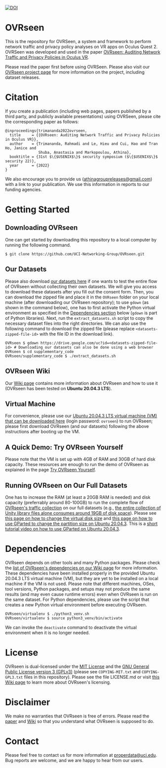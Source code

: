 [![DOI](https://zenodo.org/badge/411401488.svg)](https://zenodo.org/badge/latestdoi/411401488)
# OVRseen
This is the repository for OVRSeen, a system and framework to perform network traffic and privacy policy analyses on VR apps on Oculus Quest 2. OVRSeen was developed and used in the paper [OVRseen: Auditing Network Traffic and Privacy Policies in Oculus VR](https://arxiv.org/abs/2106.05407). 

Please read the paper first before using OVRSeen. Please also visit our [OVRseen project page](https://athinagroup.eng.uci.edu/projects/ovrseen/) for more information on the project, including dataset releases.

# Citation
If you create a publication (including web pages, papers published by a third party, and publicly available presentations) using OVRSeen, please cite the corresponding paper as follows:
```
@inproceedings{trimananda2022ovrseen,
  title     = {{OVRseen: Auditing Network Traffic and Privacy Policies in Oculus VR}},
  author    = {Trimananda, Rahmadi and Le, Hieu and Cui, Hao and Tran Ho, Janice and 
               Shuba, Anastasia and Markopoulou, Athina},
  booktitle = {31st $\{$USENIX$\}$ security symposium ($\{$USENIX$\}$ security 22)},
  year      = {2022}
}
```
We also encourage you to provide us ([athinagroupreleases@gmail.com](mailto:athinagroupreleases@gmail.com)) with a link to your publication. We use this information in reports to our funding agencies.

# Getting Started
## Downloading OVRseen
One can get started by downloading this repository to a local computer by running the following command.
```
$ git clone https://github.com/UCI-Networking-Group/OVRseen.git
```
## Our Datasets
Please also download [our datasets here](https://athinagroup.eng.uci.edu/projects/ovrseen/ovrseen-datasets/) if one wants to test the entire flow of OVRseen without collecting their own datasets. We will give you access to download these datasets after you fill out the consent form. Then, you can download the zipped file and place it in the `OVRseen` folder on your local machine (after downloading our OVRseen repository); to use `gdown` (as shown in the command below), one has to first activate the Python virtual environment as specified in the [Dependencies section](https://github.com/UCI-Networking-Group/OVRseen#dependencies) below (`gdown` is part of Python libraries). Next, run the `extract_datasets.sh` script to copy the necessary dataset files into the right directories. We can also use the following command to download the zipped file (please replace `<datasets-zipped-file-id>` with the file ID in the download link).
```
OVRseen $ gdown https://drive.google.com/uc?id=<datasets-zipped-file-id> # Downloading our datasets can also be done using a web browser
OVRseen $ cd supplementary_code
OVRseen/supplementary_code $ ./extract_datasets.sh
```
## OVRseen Wiki
Our [Wiki page](https://github.com/UCI-Networking-Group/OVRseen/wiki) contains more information about OVRseen and how to use it (OVRseen has been tested on **Ubuntu 20.04.3 LTS**).

## Virtual Machine
For convenience, please use our [Ubuntu 20.04.3 LTS virtual machine (VM) that can be downloaded here](https://drive.google.com/file/d/1M00S5hwKKtavojET6BzVQJZnP3OZvfuD/view?usp=sharing) (login password: `ovrseen`) to run OVRseen; please first download OVRseen (and our datasets) following the above instructions after booting up the VM.

## A Quick Demo: Try OVRseen Yourself
Please note that the VM is set up with 4GB of RAM and 30GB of hard disk capacity. These resources are enough to run the demo of OVRseen as explained in the page [Try OVRseen Yourself](https://github.com/UCI-Networking-Group/OVRseen/wiki/Try-OVRseen-Yourself).

## Running OVRseen on Our Full Datasets
One has to increase the RAM (at least a 20GB RAM is needed) and disk capacity (preferrably around 80-100GB) to run the complete flow of [OVRseen's traffic collection](https://github.com/UCI-Networking-Group/OVRseen/wiki/Traffic-Collection) on our full datasets (e.g., [the entire collection of Unity library files alone consumes around 19GB of disk space](https://github.com/UCI-Networking-Group/OVRseen/wiki/Traffic-Collection#setup)). Please see [this page on how to change the virtual disk size](https://www.howtogeek.com/124622/how-to-enlarge-a-virtual-machines-disk-in-virtualbox-or-vmware/) and [this page on how to use GParted to change the partition size on Ubuntu 20.04.3](https://www.howtogeek.com/114503/how-to-resize-your-ubuntu-partitions/). This is a [short tutorial video on how to use GParted on Ubuntu 20.04.3](https://drive.google.com/file/d/11q_8QgCbQ6zrbdETAAc6uhzrXk8GGBXI/view?usp=sharing).

# Dependencies
OVRseen depends on other tools and many Python packages. Please check the [list of OVRseen's dependencies on our Wiki page](https://github.com/UCI-Networking-Group/OVRseen/wiki#dependencies) for more information. These dependencies have been installed properly in the provided Ubuntu 20.04.3 LTS virtual machine (VM), but they are yet to be installed on a local machine if the VM is not used. Please note that different machines, OSes, tool versions, Python packages, and setups may not produce the same results (and may even cause runtime errors) even when OVRseen is run on the same dataset.
For Python dependencies, please use the script that creates a new Python virtual environment before executing OVRseen.
```
OVRseen/virtualenv $ ./python3_venv.sh
OVRseen/virtualenv $ source python3_venv/bin/activate
```
We can invoke the `deactivate` command to deactivate the virtual environment when it is no longer needed.

# License
OVRseen is dual-licensed under the [MIT License](https://opensource.org/licenses/MIT) and the [GNU General Public License version 3 (GPLv3)](https://www.gnu.org/licenses/gpl-3.0.en.html) (please see `COPYING-MIT.txt` and `COPYING-GPL3.txt` files in this repository). Please see the file LICENSE.md or visit [this Wiki page](https://github.com/UCI-Networking-Group/OVRseen/wiki/OVRseen-License) to learn more about OVRseen's licensing.

# Disclaimer
We make no warranties that OVRseen is free of errors. Please read the [paper](https://arxiv.org/abs/2106.05407) and [Wiki](https://github.com/UCI-Networking-Group/OVRseen/wiki) so that you understand what OVRseen is supposed to do.

# Contact
Please feel free to contact us for more information at properdata@uci.edu. Bug reports are welcome, and we are happy to hear from our users.
